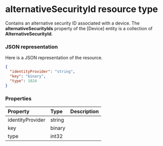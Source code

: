 # alternativeSecurityId resource type

Contains an alternative security ID associated with a device. The **alternativeSecurityIds** property of the [Device] entity is a collection of **AlternativeSecurityId**.

### JSON representation

Here is a JSON representation of the resource.

<!-- {
  "blockType": "resource",
  "optionalProperties": [

  ],
  "@odata.type": "microsoft.graph.alternativesecurityid"
}-->

```json
{
  "identityProvider": "string",
  "key": "binary",
  "type": 1024
}

```
### Properties
| Property	   | Type	|Description|
|:---------------|:--------|:----------|
|identityProvider|string|            |
|key|binary|            |
|type|int32|            |

<!-- uuid: 8fcb5dbc-d5aa-4681-8e31-b001d5168d79
2015-10-25 14:57:30 UTC -->
<!-- {
  "type": "#page.annotation",
  "description": "alternativeSecurityId resource",
  "keywords": "",
  "section": "documentation",
  "tocPath": ""
}-->